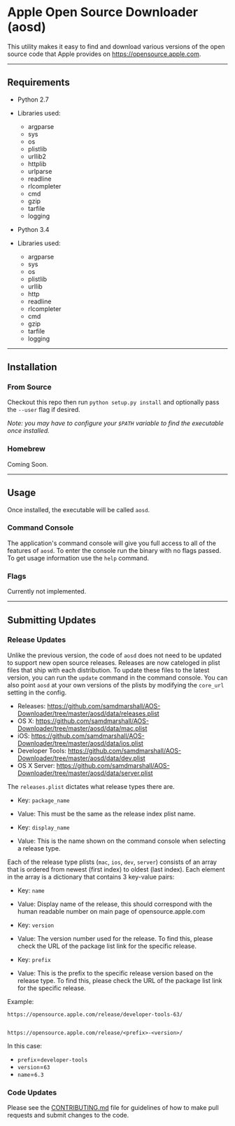 # Apple Open Source Downloader (aosd)

This utility makes it easy to find and download various versions of the open source code that Apple provides on https://opensource.apple.com.

---

## Requirements

* Python 2.7
* Libraries used:
	* argparse
	* sys
	* os
	* plistlib
	* urllib2
	* httplib
	* urlparse
	* readline
	* rlcompleter
	* cmd
	* gzip
	* tarfile
	* logging



* Python 3.4
* Libraries used:
	* argparse
	* sys
	* os
	* plistlib
	* urllib
	* http
	* readline
	* rlcompleter
	* cmd
	* gzip
	* tarfile
	* logging

---

## Installation

### From Source

Checkout this repo then run `python setup.py install` and optionally pass the `--user` flag if desired.

*Note: you may have to configure your `$PATH` variable to find the executable once installed.*

### Homebrew

Coming Soon.

---

## Usage

Once installed, the executable will be called `aosd`.

### Command Console

The application's command console will give you full access to all of the features of `aosd`. To enter the console run the binary with no flags passed. To get usage information use the `help` command.

### Flags

Currently not implemented.

---


## Submitting Updates

### Release Updates

Unlike the previous version, the code of `aosd` does not need to be updated to support new open source releases. Releases are now cateloged in plist files that ship with each distribution. To update these files to the latest version, you can run the `update` command in the command console. You can also point `aosd` at your own versions of the plists by modifying the `core_url` setting in the config.

* Releases: https://github.com/samdmarshall/AOS-Downloader/tree/master/aosd/data/releases.plist
* OS X: https://github.com/samdmarshall/AOS-Downloader/tree/master/aosd/data/mac.plist
* iOS: https://github.com/samdmarshall/AOS-Downloader/tree/master/aosd/data/ios.plist
* Developer Tools: https://github.com/samdmarshall/AOS-Downloader/tree/master/aosd/data/dev.plist
* OS X Server: https://github.com/samdmarshall/AOS-Downloader/tree/master/aosd/data/server.plist

The `releases.plist` dictates what release types there are. 

* Key: `package_name` 
* Value: This must be the same as the release index plist name. 

* Key: `display_name`
* Value: This is the name shown on the command console when selecting a release type.

Each of the release type plists (`mac`, `ios`, `dev`, `server`) consists of an array that is ordered from newest (first index) to oldest (last index). Each element in the array is a dictionary that contains 3 key-value pairs:

* Key: `name`
* Value: Display name of the release, this should correspond with the human readable number on main page of opensource.apple.com

* Key: `version`
* Value: The version number used for the release. To find this, please check the URL of the package list link for the specific release.

* Key: `prefix`
* Value: This is the prefix to the specific release version based on the release type. To find this, please check the URL of the package list link for the specific release.


Example:

	https://opensource.apple.com/release/developer-tools-63/


	https://opensource.apple.com/release/<prefix>-<version>/


In this case:

* `prefix`=`developer-tools` 
* `version`=`63`
* `name`=`6.3`


### Code Updates

Please see the [CONTRIBUTING.md](CONTRIBUTING.md) file for guidelines of how to make pull requests and submit changes to the code. 